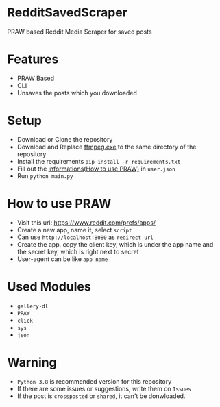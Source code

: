 # RedditSavedScraper
PRAW based Reddit Media Scraper for saved posts

# Features
- PRAW Based
- CLI
- Unsaves the posts which you downloaded

# Setup
- Download or Clone the repository
- Download and Replace [ffmpeg.exe](https://www.ffmpeg.org/download.html) to the same directory of the repository
- Install the requirements `pip install -r requirements.txt`
- Fill out the [informations(How to use PRAW)](https://github.com/JU5TDIE/RedditSavedScraper#how-to-use-praw) in `user.json`
- Run `python main.py`

# How to use PRAW
- Visit this url: https://www.reddit.com/prefs/apps/
- Create a new app, name it, select `script`
- Can use `http://localhost:8080` as `redirect url`
- Create the app, copy the client key, which is under the app name and the secret key, which is right next to secret
- User-agent can be like `app name`

# Used Modules
- `gallery-dl`
- `PRAW`
- `click`
- `sys`
- `json`

# Warning
- `Python 3.8` is recommended version for this repository
- If there are some issues or suggestions, write them on `Issues`
- If the post is `crossposted` or `shared`, it can't be donwloaded.